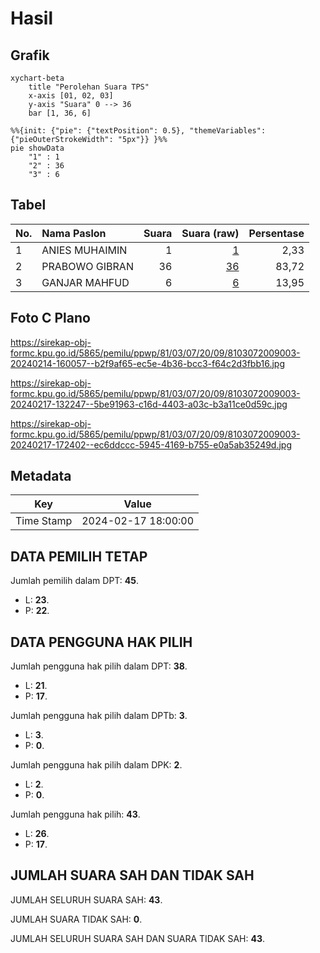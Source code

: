 # Hasil

## Grafik

```mermaid
xychart-beta
    title "Perolehan Suara TPS"
    x-axis [01, 02, 03]
    y-axis "Suara" 0 --> 36
    bar [1, 36, 6]
```

```mermaid
%%{init: {"pie": {"textPosition": 0.5}, "themeVariables": {"pieOuterStrokeWidth": "5px"}} }%%
pie showData
    "1" : 1
    "2" : 36
    "3" : 6
```

## Tabel

| No. | Nama Paslon    | Suara | Suara (raw) | Persentase |
|:--- |:-------------- | -----:| -----------:| ----------:|
| 1   | ANIES MUHAIMIN | 1     | [1][p-1]    | 2,33       |
| 2   | PRABOWO GIBRAN | 36    | [36][p-2]   | 83,72      |
| 3   | GANJAR MAHFUD  | 6     | [6][p-3]    | 13,95      |


[p-1]: https://github.com/gigit-pemilu/pemilu-2024-81-maluku/blob/main/pilpres/hitung-suara/sub/81-maluku/sub/03-kepulauan-tanimbar/sub/07-wuar-labobar/sub/2009-awear-rumngeur/sub/003-tps/sub/paslon-1.txt
[p-2]: https://github.com/gigit-pemilu/pemilu-2024-81-maluku/blob/main/pilpres/hitung-suara/sub/81-maluku/sub/03-kepulauan-tanimbar/sub/07-wuar-labobar/sub/2009-awear-rumngeur/sub/003-tps/sub/paslon-2.txt
[p-3]: https://github.com/gigit-pemilu/pemilu-2024-81-maluku/blob/main/pilpres/hitung-suara/sub/81-maluku/sub/03-kepulauan-tanimbar/sub/07-wuar-labobar/sub/2009-awear-rumngeur/sub/003-tps/sub/paslon-3.txt

## Foto C Plano

https://sirekap-obj-formc.kpu.go.id/5865/pemilu/ppwp/81/03/07/20/09/8103072009003-20240214-160057--b2f9af65-ec5e-4b36-bcc3-f64c2d3fbb16.jpg

https://sirekap-obj-formc.kpu.go.id/5865/pemilu/ppwp/81/03/07/20/09/8103072009003-20240217-132247--5be91963-c16d-4403-a03c-b3a11ce0d59c.jpg

https://sirekap-obj-formc.kpu.go.id/5865/pemilu/ppwp/81/03/07/20/09/8103072009003-20240217-172402--ec6ddccc-5945-4169-b755-e0a5ab35249d.jpg


## Metadata

| Key        | Value               |
| ---------- | ------------------- |
| Time Stamp | 2024-02-17 18:00:00 |


## DATA PEMILIH TETAP

Jumlah pemilih dalam DPT: **45**.
 * L: **23**.
 * P: **22**.

## DATA PENGGUNA HAK PILIH

Jumlah pengguna hak pilih dalam DPT: **38**.
 * L: **21**.
 * P: **17**.

Jumlah pengguna hak pilih dalam DPTb: **3**.
 * L: **3**.
 * P: **0**.

Jumlah pengguna hak pilih dalam DPK: **2**.
 * L: **2**.
 * P: **0**.

Jumlah pengguna hak pilih: **43**.
 * L: **26**.
 * P: **17**.

## JUMLAH SUARA SAH DAN TIDAK SAH

JUMLAH SELURUH SUARA SAH: **43**.

JUMLAH SUARA TIDAK SAH: **0**.

JUMLAH SELURUH SUARA SAH DAN SUARA TIDAK SAH: **43**.


